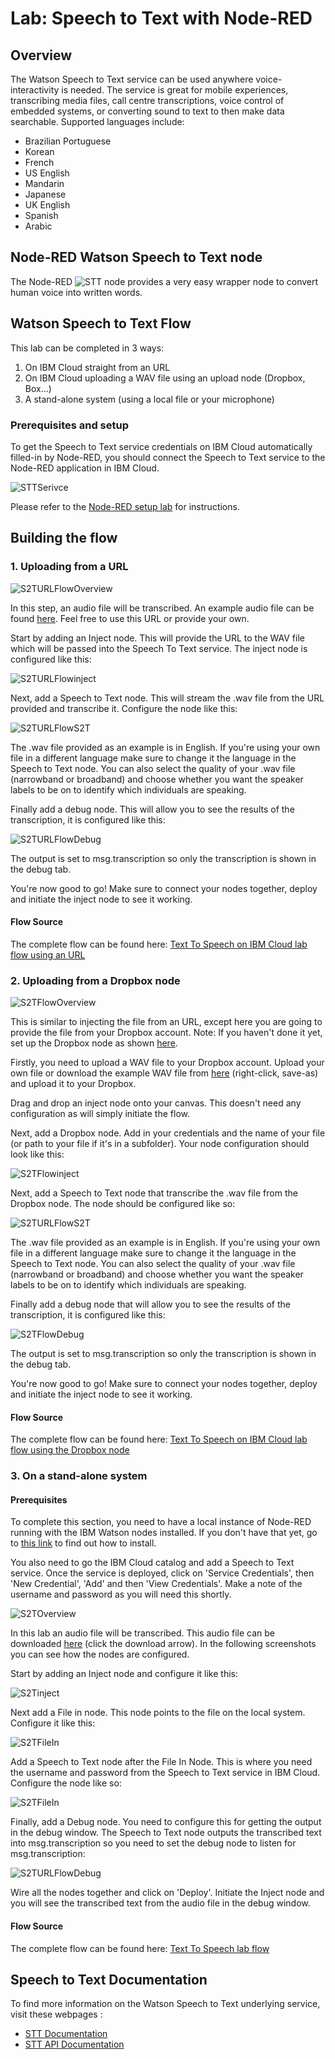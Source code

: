 # Lab: Speech to Text with Node-RED
## Overview
The Watson Speech to Text service can be used anywhere voice-interactivity is needed. The service is great for mobile experiences, transcribing media files, call centre transcriptions, voice control of embedded systems, or converting sound to text to then make data searchable. Supported languages include:
- Brazilian Portuguese
- Korean
- French
- US English
- Mandarin
- Japanese
- UK English
- Spanish
- Arabic

## Node-RED Watson Speech to Text node
The Node-RED ![`STT`](images/stt_node.png) node provides a very easy wrapper node to convert human voice into written words.

## Watson Speech to Text Flow
This lab can be completed in 3 ways:
1. On IBM Cloud straight from an URL
2. On IBM Cloud uploading a WAV file using an upload node (Dropbox, Box...)
3. A stand-alone system (using a local file or your microphone)

### Prerequisites and setup
To get the Speech to Text service credentials on IBM Cloud automatically filled-in by Node-RED, you should connect the Speech to Text service to the Node-RED application in IBM Cloud.

![STTSerivce](images/stt_service.png)

Please refer to the [Node-RED setup lab](/introduction_to_node_red/README.md) for instructions.

## Building the flow
### 1. Uploading from a URL

![`S2TURLFlowOverview`](images/s2t_url_overview.png)

In this step, an audio file will be transcribed. An example audio file can be found [here](http://sd-2.archive-host.com/membres/up/102033098234604628/SpaceShuttle.wav). Feel free to use this URL or provide your own.

Start by adding an Inject node. This will provide the URL to the WAV file which will be passed into the Speech To Text service. The inject node is configured like this:

![`S2TURLFlowinject`](images/s2t_url_inject.png)

Next, add a Speech to Text node. This will stream the .wav file from the URL provided and transcribe it. Configure the node like this:

![`S2TURLFlowS2T`](images/s2t_url_s2t.png)

The .wav file provided as an example is in English. If you're using your own file in a different language make sure to change it the language in the Speech to Text node. You can also select the quality of your .wav file (narrowband or broadband) and choose whether you want the speaker labels to be on to identify which individuals are speaking.


Finally add a debug node. This will allow you to see the results of the transcription, it is configured like this:

![`S2TURLFlowDebug`](images/s2t_url_debug.png)

The output is set to msg.transcription so only the transcription is shown in the debug tab.

You're now good to go! Make sure to connect your nodes together, deploy and initiate the inject node to see it working.

#### Flow Source
The complete flow can be found here: [Text To Speech on IBM Cloud lab flow using an URL](s2t_url_flow.json)

### 2. Uploading from a Dropbox node

![`S2TFlowOverview`](images/s2t_dropbox_overview.png)

This is similar to injecting the file from an URL, except here you are going to provide the file from your Dropbox account.
Note: If you haven't done it yet, set up the Dropbox node as shown [here](https://github.com/watson-developer-cloud/node-red-labs/tree/master/utilities/dropbox_setup).

Firstly, you need to upload a WAV file to your Dropbox account. Upload your own file or download the example WAV file from [here](http://sd-2.archive-host.com/membres/up/102033098234604628/SpaceShuttle.wav) (right-click, save-as) and upload it to your Dropbox.

Drag and drop an inject node onto your canvas. This doesn't need any configuration as will simply initiate the flow.

Next, add a Dropbox node. Add in your credentials and the name of your file (or path to your file if it's in a subfolder). Your node configuration should look like this:

![`S2TFlowinject`](images/s2t_box_dropbox.png)

Next, add a Speech to Text node that transcribe the .wav file from the Dropbox node. The node should be configured like so:

![`S2TURLFlowS2T`](images/s2t_url_s2t.png)

The .wav file provided as an example is in English. If you're using your own file in a different language make sure to change it the language in the Speech to Text node. You can also select the quality of your .wav file (narrowband or broadband) and choose whether you want the speaker labels to be on to identify which individuals are speaking.

Finally add a debug node that will allow you to see the results of the transcription, it is configured like this:

![`S2TFlowDebug`](images/s2t_url_debug.png)

The output is set to msg.transcription so only the transcription is shown in the debug tab.

You're now good to go! Make sure to connect your nodes together, deploy and initiate the inject node to see it working.

#### Flow Source
The complete flow can be found here: [Text To Speech on IBM Cloud lab flow using the Dropbox node](s2t_dropbox_flow.json)

### 3. On a stand-alone system
#### Prerequisites
To complete this section, you need to have a local instance of Node-RED running with the IBM Watson nodes installed. If you don't have that yet, go to [this link](/introduction_to_node_red/README.md) to find out how to install.

You also need to go the IBM Cloud catalog and add a Speech to Text service. Once the service is deployed, click on 'Service Credentials', then 'New Credential', 'Add' and then 'View Credentials'. Make a note of the username and password as you will need this shortly.

![`S2TOverview`](images/s2t_overview.png)

In this lab an audio file will be transcribed. This audio file can be downloaded [here](http://sd-2.archive-host.com/membres/up/102033098234604628/SpaceShuttle.wav) (click the download arrow).
In the following screenshots you can see how the nodes are configured.

Start by adding an Inject node and configure it like this:

![`S2Tinject`](images/s2t_local_inject.png)

Next add a File in node. This node points to the file on the local system. Configure it like this:

![`S2TFileIn`](images/s2t_filein.png)

Add a Speech to Text node after the File In Node. This is where you need the username and password from the Speech to Text service in IBM Cloud. Configure the node like so:

![`S2TFileIn`](images/s2t_config.png)

Finally, add a Debug node. You need to configure this for getting the output in the debug window. The Speech to Text node outputs the transcribed text into msg.transcription so you need to set the debug node to listen for msg.transcription:

![`S2TURLFlowDebug`](images/s2t_url_debug.png)

Wire all the nodes together and click on 'Deploy'. Initiate the Inject node and you will see the transcribed text from the audio file in the debug window.

#### Flow Source
The complete flow can be found here: [Text To Speech lab flow](s2t_local_flow.json)

## Speech to Text Documentation
To find more information on the Watson Speech to Text underlying service, visit these webpages :
- [STT Documentation](https://console.bluemix.net/docs/services/speech-to-text/index.html#about)
- [STT API Documentation](https://www.ibm.com/watson/developercloud/speech-to-text/api/v1/)
